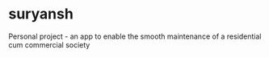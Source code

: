 # suryansh
Personal project - an app to enable the smooth maintenance of a residential cum commercial society 
